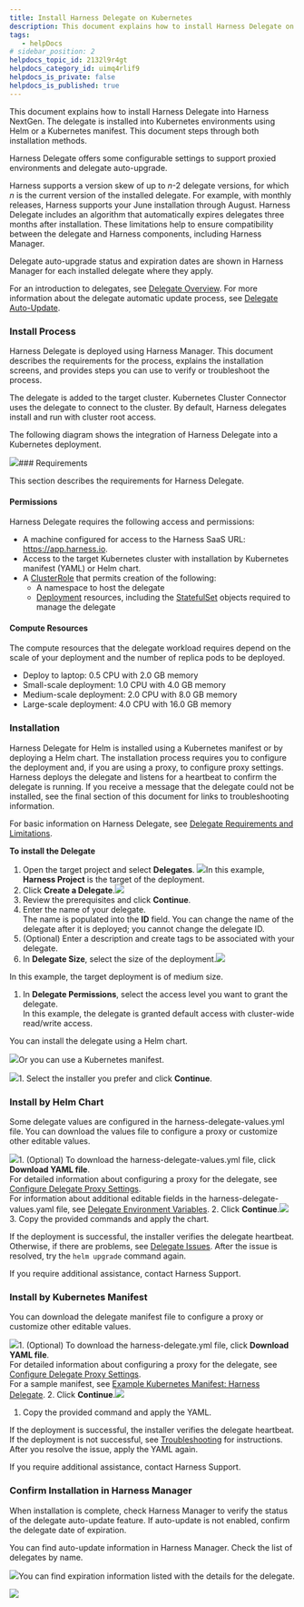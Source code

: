 ```yaml
---
title: Install Harness Delegate on Kubernetes
description: This document explains how to install Harness Delegate on Kubernetes using a Helm chart or a Kubernetes manifest.
tags: 
   - helpDocs
# sidebar_position: 2
helpdocs_topic_id: 2132l9r4gt
helpdocs_category_id: uimq4rlif9
helpdocs_is_private: false
helpdocs_is_published: true
---
```


This document explains how to install Harness Delegate into Harness NextGen. The delegate is installed into Kubernetes environments using Helm or a Kubernetes manifest. This document steps through both installation methods.

Harness Delegate offers some configurable settings to support proxied environments and delegate auto-upgrade.

Harness supports a version skew of up to *n*-2 delegate versions, for which *n* is the current version of the installed delegate. For example, with monthly releases, Harness supports your June installation through August. Harness Delegate includes an algorithm that automatically expires delegates three months after installation. These limitations help to ensure compatibility between the delegate and Harness components, including Harness Manager.

Delegate auto-upgrade status and expiration dates are shown in Harness Manager for each installed delegate where they apply.

For an introduction to delegates, see [Delegate Overview](https://docs.harness.io/article/2k7lnc7lvl). For more information about the delegate automatic update process, see [Delegate Auto-Update](https://docs.harness.io/article/iusry91f4u).

### Install Process

Harness Delegate is deployed using Harness Manager. This document describes the requirements for the process, explains the installation screens, and provides steps you can use to verify or troubleshoot the process.

The delegate is added to the target cluster. Kubernetes Cluster Connector uses the delegate to connect to the cluster. By default, Harness delegates install and run with cluster root access.

The following diagram shows the integration of Harness Delegate into a Kubernetes deployment.

![](https://files.helpdocs.io/kw8ldg1itf/articles/2132l9r4gt/1663905911356/delegate-integratio.png)### Requirements

This section describes the requirements for Harness Delegate.

#### Permissions

Harness Delegate requires the following access and permissions:

* A machine configured for access to the Harness SaaS URL: <https://app.harness.io>.
* Access to the target Kubernetes cluster with installation by Kubernetes manifest (YAML) or Helm chart.
* A [ClusterRole](https://kubernetes.io/docs/reference/access-authn-authz/rbac/) that permits creation of the following:
	+ A namespace to host the delegate
	+ [Deployment](https://kubernetes.io/docs/reference/kubernetes-api/workload-resources/deployment-v1/) resources, including the [StatefulSet](https://kubernetes.io/docs/reference/kubernetes-api/workload-resources/stateful-set-v1/) objects required to manage the delegate

#### Compute Resources

The compute resources that the delegate workload requires depend on the scale of your deployment and the number of replica pods to be deployed.

* Deploy to laptop: 0.5 CPU with 2.0 GB memory
* Small-scale deployment: 1.0 CPU with 4.0 GB memory
* Medium-scale deployment: 2.0 CPU with 8.0 GB memory
* Large-scale deployment: 4.0 CPU with 16.0 GB memory

### Installation

Harness Delegate for Helm is installed using a Kubernetes manifest or by deploying a Helm chart. The installation process requires you to configure the deployment and, if you are using a proxy, to configure proxy settings. Harness deploys the delegate and listens for a heartbeat to confirm the delegate is running. If you receive a message that the delegate could not be installed, see the final section of this document for links to troubleshooting information.

For basic information on Harness Delegate, see [Delegate Requirements and Limitations](https://docs.harness.io/article/2k7lnc7lvl-delegates-overview).

**To install the Delegate**

1. Open the target project and select **Delegates**. ![](https://files.helpdocs.io/kw8ldg1itf/articles/2132l9r4gt/1663906182566/create-delegate-page.png)In this example, **Harness Project** is the target of the deployment.
2. Click **Create a Delegate**.![](https://files.helpdocs.io/kw8ldg1itf/articles/2132l9r4gt/1663906473535/select-k-8-s-deploy.png)
3. Review the prerequisites and click **Continue**.
4. Enter the name of your delegate.  
The name is populated into the **ID** field. You can change the name of the delegate after it is deployed; you cannot change the delegate ID.
5. (Optional) Enter a description and create tags to be associated with your delegate.
6. In **Delegate Size**, select the size of the deployment.![](https://files.helpdocs.io/kw8ldg1itf/articles/2132l9r4gt/1663906718824/select-deploy-size.png)

In this example, the target deployment is of medium size.

1. In **Delegate Permissions**, select the access level you want to grant the delegate.   
In this example, the delegate is granted default access with cluster-wide read/write access.

You can install the delegate using a Helm chart.

![](https://files.helpdocs.io/kw8ldg1itf/articles/2132l9r4gt/1663906948833/install-by-helm.png)Or you can use a Kubernetes manifest.

![](https://files.helpdocs.io/kw8ldg1itf/articles/2132l9r4gt/1663907043516/install-by-k-8-s.png)1. Select the installer you prefer and click **Continue**.

### Install by Helm Chart

Some delegate values are configured in the harness-delegate-values.yml file. You can download the values file to configure a proxy or customize other editable values.

![](https://files.helpdocs.io/kw8ldg1itf/articles/2132l9r4gt/1663907235927/download-delegate-yaml.png)1. (Optional) To download the harness-delegate-values.yml file, click **Download YAML file**.  
For detailed information about configuring a proxy for the delegate, see [Configure Delegate Proxy Settings](https://docs.harness.io/article/5ww21ewdt8).  
For information about additional editable fields in the harness-delegate-values.yaml file, see [Delegate Environment Variables](https://docs.harness.io/article/b032tf34k9-delegate-environment-variables).
2. Click **Continue**.![](https://files.helpdocs.io/kw8ldg1itf/articles/2132l9r4gt/1663907495188/update-helm-chart.png)
3. Copy the provided commands and apply the chart.

If the deployment is successful, the installer verifies the delegate heartbeat. Otherwise, if there are problems, see [Delegate Issues](https://docs.harness.io/article/jzklic4y2j-troubleshooting#delegate_issues). After the issue is resolved, try the `helm upgrade` command again.

If you require additional assistance, contact Harness Support.

### Install by Kubernetes Manifest

You can download the delegate manifest file to configure a proxy or customize other editable values.

![](https://files.helpdocs.io/kw8ldg1itf/articles/2132l9r4gt/1663907958550/download-k-8-s-yaml.png)1. (Optional) To download the harness-delegate.yml file, click **Download YAML file**.  
For detailed information about configuring a proxy for the delegate, see [Configure Delegate Proxy Settings](https://docs.harness.io/article/5ww21ewdt8).  
For a sample manifest, see [Example Kubernetes Manifest: Harness Delegate](https://docs.harness.io/article/cjtk5rw8z4).
2. Click **Continue**.![](https://files.helpdocs.io/kw8ldg1itf/articles/2132l9r4gt/1663908074219/apply-k-8-s-yaml.png)

1. Copy the provided command and apply the YAML.

If the deployment is successful, the installer verifies the delegate heartbeat. If the deployment is not successful, see [Troubleshooting](https://docs.harness.io/article/jzklic4y2j) for instructions. After you resolve the issue, apply the YAML again.

If you require additional assistance, contact Harness Support.

### Confirm Installation in Harness Manager

When installation is complete, check Harness Manager to verify the status of the delegate auto-update feature. If auto-update is not enabled, confirm the delegate date of expiration.

You can find auto-update information in Harness Manager. Check the list of delegates by name.

![](https://files.helpdocs.io/kw8ldg1itf/articles/2132l9r4gt/1663908760860/confirm-auto-upgrade.png)You can find expiration information listed with the details for the delegate.

![](https://files.helpdocs.io/kw8ldg1itf/articles/2132l9r4gt/1663908787037/confirm-expiratio.png)